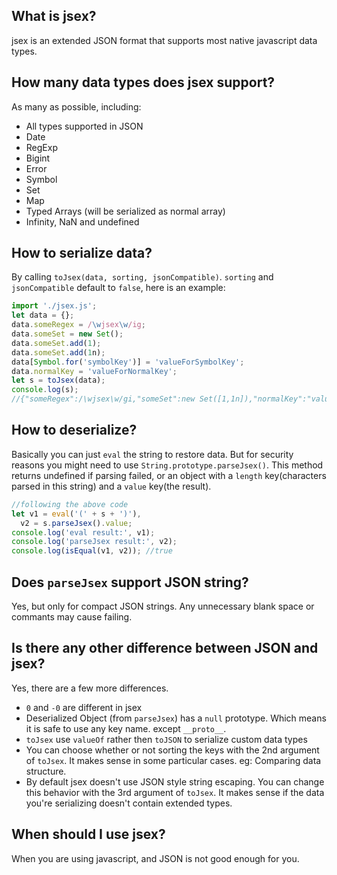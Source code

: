## What is jsex?
jsex is an extended JSON format that supports most native javascript data types.


## How many data types does jsex support?
As many as possible, including:
* All types supported in JSON
* Date
* RegExp
* Bigint
* Error
* Symbol
* Set
* Map
* Typed Arrays (will be serialized as normal array)
* Infinity, NaN and undefined


## How to serialize data?
By calling `toJsex(data, sorting, jsonCompatible)`. `sorting` and `jsonCompatible` default to `false`, here is an example:
```javascript
import './jsex.js';
let data = {};
data.someRegex = /\wjsex\w/ig;
data.someSet = new Set();
data.someSet.add(1);
data.someSet.add(1n);
data[Symbol.for('symbolKey')] = 'valueForSymbolKey';
data.normalKey = 'valueForNormalKey';
let s = toJsex(data);
console.log(s);
//{"someRegex":/\wjsex\w/gi,"someSet":new Set([1,1n]),"normalKey":"valueForNormalKey",[Symbol.for("symbolKey")]:"valueForSymbolKey"}
```


## How to deserialize?
Basically you can just `eval` the string to restore data. But for security reasons you might need to use `String.prototype.parseJsex()`. This method returns undefined if parsing failed, or an object with a `length` key(characters parsed in this string) and a `value` key(the result).
```javascript
//following the above code
let v1 = eval('(' + s + ')'),
  v2 = s.parseJsex().value;
console.log('eval result:', v1);
console.log('parseJsex result:', v2);
console.log(isEqual(v1, v2)); //true
```


## Does `parseJsex` support JSON string?
Yes, but only for compact JSON strings. Any unnecessary blank space or commants may cause failing.


## Is there any other difference between JSON and jsex?
Yes, there are a few more differences.
* `0` and `-0` are different in jsex
* Deserialized Object (from `parseJsex`) has a `null` prototype. Which means it is safe to use any key name. except `__proto__`.
* `toJsex` use `valueOf` rather then `toJSON` to serialize custom data types
* You can choose whether or not sorting the keys with the 2nd argument of `toJsex`. It makes sense in some particular cases. eg: Comparing data structure.
* By default jsex doesn't use JSON style string escaping. You can change this behavior with the 3rd argument of `toJsex`. It makes sense if the data you're serializing doesn't contain extended types.


## When should I use jsex?
When you are using javascript, and JSON is not good enough for you.